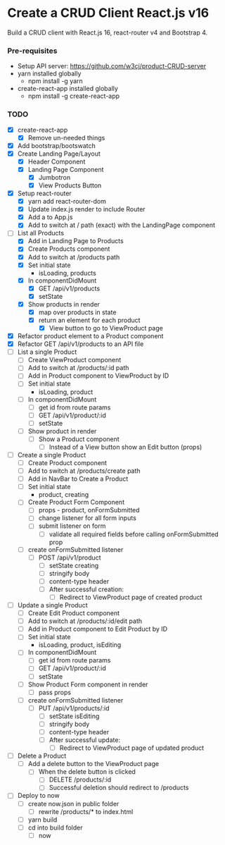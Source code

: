 # Create a CRUD Client React.js v16

Build a CRUD client with React.js 16, react-router v4 and Bootstrap 4.

### Pre-requisites

* Setup API server: https://github.com/w3cj/product-CRUD-server
* yarn installed globally
  * npm install -g yarn
* create-react-app installed globally
  * npm install -g create-react-app

### TODO

* [x] create-react-app
  * [x] Remove un-needed things
* [x] Add bootstrap/bootswatch
* [x] Create Landing Page/Layout
  * [x] Header Component
  * [x] Landing Page Component
    * [x] Jumbotron
    * [x] View Products Button
* [x] Setup react-router
  * [x] yarn add react-router-dom
  * [x] Update index.js render to include Router
  * [x] Add a <Switch></Switch> to App.js 
  * [x] Add <Route></Route> to switch at / path (exact) with the LandingPage component
* [ ] List all Products
  * [x] Add <Link> in Landing Page to Products
  * [x] Create Products component
  * [x] Add <Route></Route> to switch at /products path
  * [x] Set initial state
    * isLoading, products
  * [x] In componentDidMount
    * [x] GET /api/v1/products
    * [x] setState
  * [x] Show products in render
    * [x] map over products in state
    * [x] return an element for each product
      * [x] View button to go to ViewProduct page
* [x] Refactor product element to a Product component
* [x] Refactor GET /api/v1/products to an API file
* [ ] List a single Product
  * [ ] Create ViewProduct component
  * [ ] Add <Route></Route> to switch at /products/:id path
  * [ ] Add <Link> in Product component to ViewProduct by ID
  * [ ] Set initial state
    * isLoading, product
  * [ ] In componentDidMount
    * [ ] get id from route params
    * [ ] GET /api/v1/product/:id
    * [ ] setState
  * [ ] Show product in render
    * [ ] Show a Product component
      * [ ] Instead of a View button show an Edit button (props)
* [ ] Create a single Product
  * [ ] Create Product component
  * [ ] Add <Route></Route> to switch at /products/create path
  * [ ] Add <Link> in NavBar to Create a Product
  * [ ] Set initial state
    * product, creating
  * [ ] Create Product Form Component
    * [ ] props - product, onFormSubmitted
    * [ ] change listener for all form inputs
    * [ ] submit listener on form
      * [ ] validate all required fields before calling onFormSubmitted prop
  * [ ] create onFormSubmitted listener
    * [ ] POST /api/v1/product
      * [ ] setState creating
      * [ ] stringify body
      * [ ] content-type header
      * [ ] After successful creation:
        * [ ] Redirect to ViewProduct page of created product
* [ ] Update a single Product
  * [ ] Create Edit Product component
  * [ ] Add <Route></Route> to switch at /products/:id/edit path
  * [ ] Add <Link> in Product component to Edit Product by ID
  * [ ] Set initial state
    * isLoading, product, isEditing
  * [ ] In componentDidMount
    * [ ] get id from route params
    * [ ] GET /api/v1/product/:id
    * [ ] setState
  * [ ] Show Product Form component in render
    * [ ] pass props
  * [ ] create onFormSubmitted listener
    * [ ] PUT /api/v1/products/:id
      * [ ] setState isEditing
      * [ ] stringify body
      * [ ] content-type header
      * [ ] After successful update:
        * [ ] Redirect to ViewProduct page of updated product
* [ ] Delete a Product
  * [ ] Add a delete button to the ViewProduct page
    * [ ] When the delete button is clicked
      * [ ] DELETE /products/:id
      * [ ] Successful deletion should redirect to /products
* [ ] Deploy to now
  * [ ] create now.json in public folder
    * [ ] rewrite /products/* to index.html
  * [ ] yarn build
  * [ ] cd into build folder
    * [ ] now

